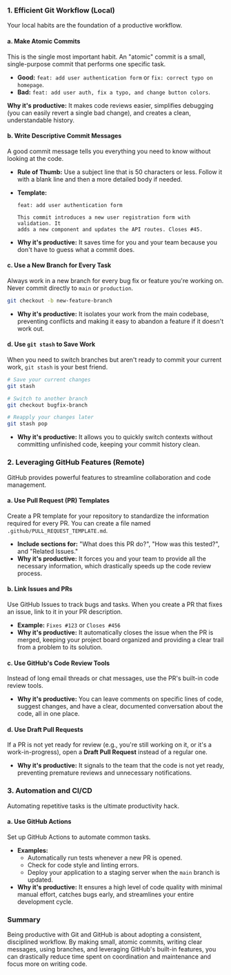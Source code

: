 

### 1\. Efficient Git Workflow (Local)

Your local habits are the foundation of a productive workflow.

#### a. Make Atomic Commits

This is the single most important habit. An "atomic" commit is a small, single-purpose commit that performs one specific task.

  * **Good:** `feat: add user authentication form` or `fix: correct typo on homepage`.
  * **Bad:** `feat: add user auth, fix a typo, and change button colors`.

**Why it's productive:** It makes code reviews easier, simplifies debugging (you can easily revert a single bad change), and creates a clean, understandable history.

#### b. Write Descriptive Commit Messages

A good commit message tells you everything you need to know without looking at the code.

  * **Rule of Thumb:** Use a subject line that is 50 characters or less. Follow it with a blank line and then a more detailed body if needed.

  * **Template:**

    ```
    feat: add user authentication form
    
    This commit introduces a new user registration form with validation. It
    adds a new component and updates the API routes. Closes #45.
    ```

  * **Why it's productive:** It saves time for you and your team because you don't have to guess what a commit does.

#### c. Use a New Branch for Every Task

Always work in a new branch for every bug fix or feature you're working on. Never commit directly to `main` or `production`.

```bash
git checkout -b new-feature-branch
```

  * **Why it's productive:** It isolates your work from the main codebase, preventing conflicts and making it easy to abandon a feature if it doesn't work out.

#### d. Use `git stash` to Save Work

When you need to switch branches but aren't ready to commit your current work, `git stash` is your best friend.

```bash
# Save your current changes
git stash

# Switch to another branch
git checkout bugfix-branch

# Reapply your changes later
git stash pop
```

  * **Why it's productive:** It allows you to quickly switch contexts without committing unfinished code, keeping your commit history clean.

### 2\. Leveraging GitHub Features (Remote)

GitHub provides powerful features to streamline collaboration and code management.

#### a. Use Pull Request (PR) Templates

Create a PR template for your repository to standardize the information required for every PR. You can create a file named `.github/PULL_REQUEST_TEMPLATE.md`.

  * **Include sections for:** "What does this PR do?", "How was this tested?", and "Related Issues."
  * **Why it's productive:** It forces you and your team to provide all the necessary information, which drastically speeds up the code review process.

#### b. Link Issues and PRs

Use GitHub Issues to track bugs and tasks. When you create a PR that fixes an issue, link to it in your PR description.

  * **Example:** `Fixes #123` or `Closes #456`
  * **Why it's productive:** It automatically closes the issue when the PR is merged, keeping your project board organized and providing a clear trail from a problem to its solution.

#### c. Use GitHub's Code Review Tools

Instead of long email threads or chat messages, use the PR's built-in code review tools.

  * **Why it's productive:** You can leave comments on specific lines of code, suggest changes, and have a clear, documented conversation about the code, all in one place.

#### d. Use Draft Pull Requests

If a PR is not yet ready for review (e.g., you're still working on it, or it's a work-in-progress), open a **Draft Pull Request** instead of a regular one.

  * **Why it's productive:** It signals to the team that the code is not yet ready, preventing premature reviews and unnecessary notifications.

### 3\. Automation and CI/CD

Automating repetitive tasks is the ultimate productivity hack.

#### a. Use GitHub Actions

Set up GitHub Actions to automate common tasks.

  * **Examples:**
    * Automatically run tests whenever a new PR is opened.
    * Check for code style and linting errors.
    * Deploy your application to a staging server when the `main` branch is updated.
  * **Why it's productive:** It ensures a high level of code quality with minimal manual effort, catches bugs early, and streamlines your entire development cycle.

### Summary

Being productive with Git and GitHub is about adopting a consistent, disciplined workflow. By making small, atomic commits, writing clear messages, using branches, and leveraging GitHub's built-in features, you can drastically reduce time spent on coordination and maintenance and focus more on writing code.